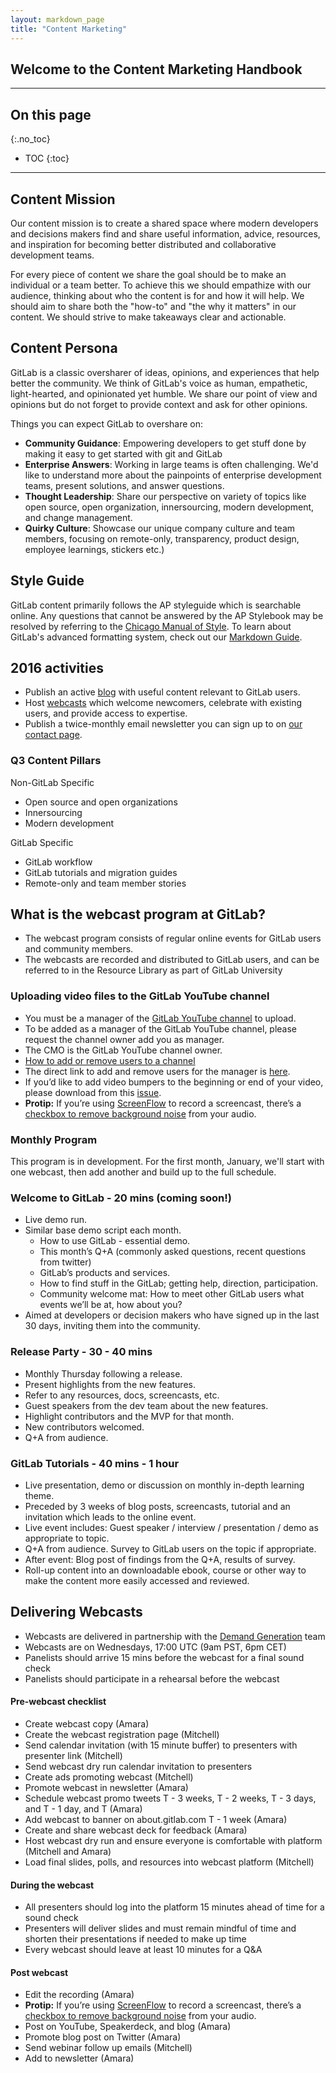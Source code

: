 ```yaml
---
layout: markdown_page
title: "Content Marketing"
---
```


## Welcome to the Content Marketing Handbook

----

## On this page
{:.no_toc}

- TOC
{:toc}

----

## Content Mission<a name="mission"></a>

Our content mission is to create a shared space where modern developers and decisions makers find and share useful information, advice,
resources, and inspiration for becoming better distributed and collaborative development teams.

For every piece of content we share the goal should be to  make an individual or a team better. To achieve
this we should empathize with our audience, thinking about who the content is for and how it will help.
We should aim to share both the 
"how-to" and "the why it matters" in our content. We should strive to make takeaways clear and actionable.  

## Content Persona<a name="persona"></a>

GitLab is a classic oversharer of ideas, opinions, and experiences that help better the community. We think
of GitLab's voice as human, empathetic, light-hearted, and opinionated yet humble. We share our point of
view and opinions but do not forget to provide context and ask for other opinions. 

Things you can expect GitLab to overshare on:

* **Community Guidance**: Empowering developers to get stuff done by making it easy to get started with git and GitLab
* **Enterprise Answers**: Working in large teams is often challenging. We'd like to understand more about the painpoints of enterprise development teams, present solutions, and answer questions. 
* **Thought Leadership**: Share our perspective on variety of topics like open source, open organization, innersourcing, modern development, and change management.
* **Quirky Culture**: Showcase our unique company culture and team members, focusing on remote-only, transparency, product design, employee learnings, stickers etc.) 

## Style Guide

GitLab content primarily follows the AP styleguide which is searchable online. Any questions that cannot be answered by the AP Stylebook may be resolved by referring to the [Chicago Manual of Style](http://www.chicagomanualofstyle.org/home.html). To learn about GitLab's advanced formatting system, check out our [Markdown Guide](/handbook/marketing/developer-relations/technical-writing/markdown-guide/). 

## 2016 activities<a name="2016"></a>

- Publish an active [blog](https://about.gitlab.com/blog/) with useful content relevant to GitLab users.
- Host [webcasts](https://about.gitlab.com/handbook/marketing/product-marketing/content-marketing/#what-is-the-webcast-program-at-gitlaba-namewebcasta)
which welcome newcomers, celebrate with existing users, and provide access to expertise.
- Publish a twice-monthly email newsletter you can sign up to on [our contact page](https://about.gitlab.com/contact/).

### Q3 Content Pillars 

Non-GitLab Specific 

* Open source and open organizations
* Innersourcing
* Modern development

GitLab Specific 

* GitLab workflow
* GitLab tutorials and migration guides
* Remote-only and team member stories

## What is the webcast program at GitLab?<a name="webcast"></a>

-   The webcast program consists of regular online events for GitLab users and community members.
-   The webcasts are recorded and distributed to GitLab users, and can be referred to in the Resource Library as part of GitLab University

### Uploading video files to the GitLab YouTube channel

- You must be a manager of the [GitLab YouTube channel](https://www.youtube.com/channel/UCnMGQ8QHMAnVIsI3xJrihhg) to upload.
- To be added as a manager of the GitLab YouTube channel, please request the channel owner add you as manager.
- The CMO is the GitLab YouTube channel owner.
- [How to add or remove users to a channel](https://support.google.com/youtube/answer/4628007?hl=en)
- The direct link to add and remove users for the manager is [here](https://plus.google.com/u/0/b/107491817347842790515/pages/settings/admin).
- If you’d like to add video bumpers to the beginning or end of your video, please download from this [issue](https://gitlab.com/gitlab-com/gitlab-artwork/tree/master/video-bumpers).
- **Protip:** If you’re using [ScreenFlow](http://www.telestream.net/screenflow/) to record a screencast, there’s a [checkbox to remove background noise](http://www.telestream.net/telestream-support/screen-flow/help/Editing.06.21.html) from your audio.

### Monthly Program

This program is in development. For the first month, January, we'll start with one webcast, then add another and build up to the full schedule.

### Welcome to GitLab - 20 mins (coming soon!)

-   Live demo run.
-   Similar base demo script each month.
    -   How to use GitLab - essential demo.
    -   This month’s Q+A (commonly asked questions, recent questions from twitter)
    -   GitLab’s products and services.
    -   How to find stuff in the GitLab; getting help, direction, participation.
    -   Community welcome mat: How to meet other GitLab users what events we’ll be at, how about you?
-   Aimed at developers or decision makers who have signed up in the last 30 days, inviting them into the community.

### Release Party - 30 - 40 mins

-   Monthly Thursday following a release.
-   Present highlights from the new features.
-   Refer to any resources, docs, screencasts, etc.
-   Guest speakers from the dev team about the new features.
-   Highlight contributors and the MVP for that month.
-   New contributors welcomed.
-   Q+A from audience.

### GitLab Tutorials - 40 mins - 1 hour

-   Live presentation, demo or discussion on monthly in-depth learning theme.
-   Preceded by 3 weeks of blog posts, screencasts, tutorial and an invitation which leads to the online event.
-   Live event includes: Guest speaker / interview / presentation / demo as appropriate to topic.
-   Q+A from audience. Survey to GitLab users on the topic if appropriate.
-   After event: Blog post of findings from the Q+A, results of survey.
-   Roll-up content into an downloadable ebook, course or other way to make the content more easily accessed and reviewed.

## Delivering Webcasts<a name="webcast"></a>

- Webcasts are delivered in partnership with the [Demand Generation](https://about.gitlab.com/handbook/marketing/demand-generation/demand-generation/#webcasts) team
- Webcasts are on Wednesdays, 17:00 UTC (9am PST, 6pm CET)
- Panelists should arrive 15 mins before the webcast for a final sound check
- Panelists should participate in a rehearsal before the webcast

#### Pre-webcast checklist

- Create webcast copy (Amara)
- Create the webcast registration page (Mitchell)
- Send calendar invitation (with 15 minute buffer) to presenters with presenter link (Mitchell)
- Send webcast dry run calendar invitation to presenters 
- Create ads promoting webcast (Mitchell)
- Promote webcast in newsletter (Amara)
- Schedule webcast promo tweets T - 3 weeks, T - 2 weeks, T - 3 days, and T - 1 day, and T (Amara)
- Add webcast to banner on about.gitlab.com T - 1 week (Amara)
- Create and share webcast deck for feedback (Amara)
- Host webcast dry run and ensure everyone is comfortable with platform (Mitchell and Amara)
- Load final slides, polls, and resources into webcast platform (Mitchell)

#### During the webcast

- All presenters should log into the platform 15 minutes ahead of time for a sound check
- Presenters will deliver slides and must remain mindful of time and shorten their presentations if needed to make up time
- Every webcast should leave at least 10 minutes for a Q&A


#### Post webcast

- Edit the recording (Amara)
- **Protip:** If you’re using [ScreenFlow](http://www.telestream.net/screenflow/) to record a screencast, there’s a [checkbox to remove background noise](http://www.telestream.net/telestream-support/screen-flow/help/Editing.06.21.html) from your audio.
- Post on YouTube, Speakerdeck, and blog (Amara)
- Promote blog post on Twitter (Amara)
- Send webinar follow up emails (Mitchell)
- Add to newsletter (Amara)
